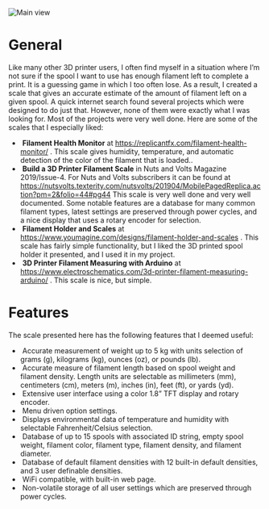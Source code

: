 ![Main view](https://user-images.githubusercontent.com/6440415/189723142-54c67358-0b6f-462a-8249-15059b5a4bf1.png)

# General

Like many other 3D printer users, I often find myself in a situation where I’m not sure if the spool I want to use has enough filament left to complete a print.  It is a guessing game in which I too often lose.  As a result, I created a scale that gives an accurate estimate of the amount of filament left on a given spool.  A quick internet search found several projects which were designed to do just that.  However, none of them were exactly what I was looking for.  Most of the projects were very well done.  Here are some of the scales that I especially liked:

- ​	**Filament Health Monitor** at https://replicantfx.com/filament-health-monitor/ .  This scale gives humidity, temperature, and automatic detection of the color of the filament that is loaded..
- ​	**Build a 3D Printer Filament Scale** in Nuts and Volts Magazine 2019/Issue-4.  For Nuts and Volts subscribers it can be found at https://nutsvolts.texterity.com/nutsvolts/201904/MobilePagedReplica.action?pm=2&folio=44#pg44 This scale is very well done and very well documented.  Some notable features are a database for many common filament types, latest settings are preserved through power cycles, and a nice display that uses a rotary encoder for selection.
- ​	**Filament Holder and Scales** at https://www.youmagine.com/designs/filament-holder-and-scales .  This scale has fairly simple functionality, but I liked the 3D printed spool holder it presented, and I used it in my project.
- ​	**3D Printer Filament Measuring with Arduino** at https://www.electroschematics.com/3d-printer-filament-measuring-arduino/ .  This scale is nice, but simple.

# Features

The scale presented here has the following features that I deemed useful:

- ​	Accurate measurement of weight up to 5 kg with units selection of grams (g), kilograms (kg), ounces (oz), or pounds (lb).
- ​	Accurate measure of filament length based on spool weight and filament density.  Length units are selectable as millimeters (mm), centimeters (cm), meters (m), inches (in), feet (ft), or yards (yd).
- ​	Extensive user interface using a color 1.8” TFT display and rotary encoder.
- ​	Menu driven option settings.
- ​	Displays environmental data of temperature and humidity with selectable Fahrenheit/Celsius selection.
- ​	Database of up to 15 spools with associated ID string, empty spool weight, filament color, filament type, filament density, and filament diameter.
- ​	Database of default filament densities with 12 built-in default densities, and 3 user definable densities.
- ​	WiFi compatible, with built-in web page.
- ​	Non-volatile storage of all user settings which are preserved through power cycles.

#    